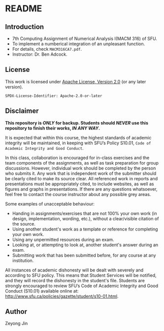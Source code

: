 # README

## Introduction
- 7th Computing Assignment of Numerical Analysis I(MACM 316) of SFU.
- To implement a numberical integration of an unpleasant function.
- For details, check `MACM316CA7.pdf`.
- Instructor: Dr. Ben Adcock.

## License

This work is licensed under [Apache License, Version 2.0](https://www.apache.org/licenses/LICENSE-2.0) (or any later version). 

`SPDX-License-Identifier: Apache-2.0-or-later`

## Disclaimer

**This repository is *ONLY* for backup. Students should *NEVER* use this repository to finish their works, *IN ANY WAY*.**

It is expected that within this course, the highest standards of academic integrity will be maintained, in
keeping with SFU’s Policy S10.01, `Code of Academic Integrity and Good Conduct`.

In this class, collaboration is encouraged for in-class exercises and the team components of the assignments, as well
as task preparation for group discussions. However, individual work should be completed by the person
who submits it. Any work that is independent work of the submitter should be clearly cited to make its
source clear. All referenced work in reports and presentations must be appropriately cited, to include
websites, as well as figures and graphs in presentations. If there are any questions whatsoever, feel free
to contact the course instructor about any possible grey areas.

Some examples of unacceptable behaviour:
- Handing in assignments/exercises that are not 100% your own work (in design, implementation,
wording, etc.), without a clear/visible citation of the source.
- Using another student's work as a template or reference for completing your own work.
- Using any unpermitted resources during an exam.
- Looking at, or attempting to look at, another student's answer during an exam.
- Submitting work that has been submitted before, for any course at any institution.

All instances of academic dishonesty will be dealt with severely and according to SFU policy. This means
that Student Services will be notified, and they will record the dishonesty in the student's file. Students
are strongly encouraged to review SFU’s Code of Academic Integrity and Good Conduct (S10.01) available
online at: http://www.sfu.ca/policies/gazette/student/s10-01.html.


## Author

Zeyong Jin
